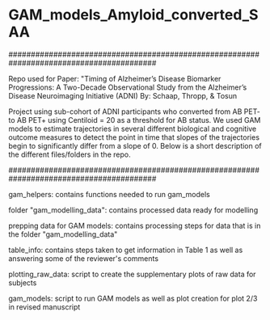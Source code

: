 # GAM_models_Amyloid_converted_SAA
#########################################################################################

Repo used for Paper: "Timing of Alzheimer’s Disease Biomarker Progressions: A Two-Decade 
Observational Study from the Alzheimer’s Disease Neuroimaging Initiative (ADNI)
By: Schaap, Thropp, & Tosun

Project using sub-cohort of ADNI participants who converted from AB PET- to AB PET+
using Centiloid = 20 as a threshold for AB status. We used GAM models to estimate 
trajectories in several different biological and cognitive outcome measures to detect
the point in time that slopes of the trajectories begin to significantly differ from
a slope of 0. Below is a short description of the different files/folders in the repo.

#########################################################################################

gam_helpers: contains functions needed to run gam_models

folder "gam_modelling_data": contains processed data ready for modelling

prepping data for GAM models: contains processing steps for data that is in the folder "gam_modelling_data"

table_info: contains steps taken to get information in Table 1 as well as answering some of the reviewer's comments

plotting_raw_data: script to create the supplementary plots of raw data for subjects

gam_models: script to run GAM models as well as plot creation for plot 2/3 in revised manuscript
